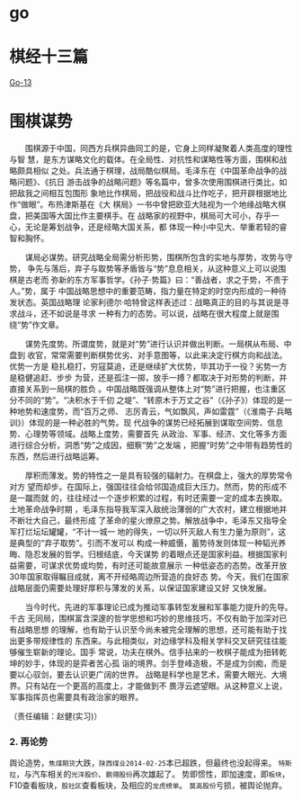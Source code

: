 # go

# 棋经十三篇

  [Go-13](http://baike.baidu.com/棋经十三篇)

# 围棋谋势

  　　围棋源于中国，同西方兵棋异曲同工的是，它身上同样凝聚着人类高度的理性与智
  慧，是东方谋略文化的载体。在全局性、对抗性和谋略性等方面，围棋和战略颇具相似
  之处。兵法通于棋理，战局酷似棋局。毛泽东在《中国革命战争的战略问题》、《抗日
  游击战争的战略问题》等名篇中，曾多次使用围棋进行类比，如把敌我之间相互包围形
  象地比作棋局，把战役和战斗比作吃子，把开辟根据地比作“做眼”。布热津斯基在《大
  棋局》一书中曾把欧亚大陆视为一个地缘战略大棋盘，把美国等大国比作主要棋手。在
  战略家的视野中，棋局可大可小，存乎一心，无论是筹划战争，还是经略大国关系，都
  体现一种小中见大、举重若轻的睿智和胸怀。

  　　谋局必谋势。研究战略全局需分析形势，围棋所包含的实地与厚势，攻势与守势，
  争先与落后，弃子与取势等矛盾皆与“势”息息相关，从这种意义上可以说围棋是古老而
  弥新的东方军事哲学。《孙子·势篇》曰：“善战者，求之于势，不责于人。”势，属于
  中国战略思想中的重要范畴，指力量在特定的时空内形成的一种待发状态。英国战略理
  论家利德尔·哈特曾这样表述过：战略真正的目的与其说是寻求战斗，还不如说是寻求
  一种有力的态势。可以说，战略在很大程度上就是围绕“势”作文章。

  　　谋势先度势。所谓度势，就是对“势”进行认识并做出判断。一局棋从布局、中盘到
  收官，常常需要判断棋势优劣、对手意图等，以此来决定行棋方向和战法。优势一方是
  稳扎稳打，穷寇莫追，还是继续扩大优势，毕其功于一役？劣势一方是稳健追赶、步步
  为营，还是孤注一掷，放手一搏？都取决于对形势的判断，并直接关系到一局棋的胜负
  。中国战略既强调从整体上对“势”进行把握，也注重区分不同的“势”。“决积水于千仞
  之堤”、“转原木于万丈之谷”（《孙子》）体现的是一种地势和速度势，而“百万之师、
  志厉青云，气如飘风，声如雷霆”（《淮南子·兵略训》）体现的是一种必胜的气势。现
  代战争的谋势已经拓展到谋取空间势、信息势、心理势等领域。战略上度势，需要首先
  从政治、军事、经济、文化等多方面进行综合分析，洞悉“势”之成因，细察“势”之发端
  ，把握“时势”之中带有趋势性的东西，然后进行战略运筹。

  　　厚积而薄发。势的特性之一是具有较强的辐射力。在棋盘上，强大的厚势常令对方
  望而却步。在国际上，强国往往会给邻国造成巨大压力。然而，势的形成不是一蹴而就
  的，往往经过一个逐步积累的过程，有时还需要一定的成本去换取。土地革命战争时期
  ，毛泽东指导我军深入敌统治薄弱的广大农村，建立根据地并不断壮大自己，最终形成
  了革命的星火燎原之势。解放战争中，毛泽东又指导全军打烂坛坛罐罐，“不计一城一
  地的得失，一切以歼灭敌人有生力量为原则”，这是典型的“弃子取势”。引而不发可以
  构成一种威慑，蓄势待发则体现一种韬光养晦、隐忍发展的哲学。归根结底，今天谋势
  的着眼点还是国家利益。根据国家利益需要，可谋求优势或均势，有时还可能故意展示
  一种低姿态的态势。改革开放30年国家取得瞩目成就，离不开经略周边所营造的良好态
  势。今天，我们在国家战略层面仍需要处理好厚积与薄发的关系，以保证国家建设又好
  又快发展。

  　　当今时代，先进的军事理论已成为推动军事转型发展和军事能力提升的先导。千古
  无同局，围棋富含深邃的哲学思想和巧妙的思维技巧，不仅有助于加深对已有战略思想
  的理解，也有助于认识至今尚未被完全理解的思想，还可能有助于找出更多带规律性的
  东西来。与此相类似，对边缘学科及相关学科交叉研究往往能够催生崭新的理论。国手
  常说，功夫在棋外。信手拈来的一枚棋子能成为扭转乾坤的妙手，体现的是弈者苦心孤
  诣的境界。剑手登峰造极，不是成为剑痴，而是要以心驭剑，要去认识更广阔的世界。
  战略是科学也是艺术，需要大眼光、大境界。只有站在一个更高的高度上，才能做到不
  畏浮云遮望眼。从这种意义上说，军事指挥员也需要具有政治家的眼界。

  （责任编辑：赵健(实习)）

### 2. 再论势

  舆论造势，`焦煤期货`大跌，`陕西煤业2014-02-25`本已超跌，但最终也没起得来。
  `特斯拉`，与汽车相关的`光洋股价`、`鹏翎股份`再次雄起了。
  势即惯性，即加速度，即`板块`，F10查看板块，`股社区`查看板块，及相应的`龙虎榜单`。
  `莫高股份`亏损，被舆论抛弃。

